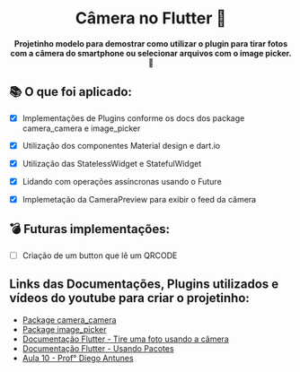 <h1 align="center"> Câmera no Flutter 🤳</h1>
<h4 align="center">Projetinho modelo para demostrar como utilizar o plugin para tirar fotos com a câmera do smartphone ou selecionar arquivos com o image picker. 📸</h4>

## 📚 O que foi aplicado: 

- [x] Implementações de Plugins conforme os docs dos package camera_camera e image_picker
- [x] Utilização dos componentes Material design e dart.io
- [x] Utilização das StatelessWidget e StatefulWidget
- [x] Lidando com operações assíncronas usando o Future
- [x] Implemetação da CameraPreview para exibir o feed da câmera


## 💣 Futuras implementações:

- [ ] Criação de um button que lê um QRCODE

## Links das Documentações, Plugins utilizados e vídeos do youtube para criar o projetinho:

- <a href="https://pub.dev/packages/camera_camera">Package camera_camera</a> <br>
- <a href="pub.dev/packages/image_picker">Package image_picker</a> <br>
- <a href="https://flutter.dev/docs/cookbook/plugins/picture-using-camera">Documentação Flutter - Tire uma foto usando a câmera</a> <br>
- <a href="https://flutter.dev/docs/development/packages-and-plugins/using-packages">Documentação Flutter - Usando Pacotes</a>
- <a href="https://www.youtube.com/watch?v=WJyBZyWrPG4">Aula 10 - Prof° Diego Antunes</a>

